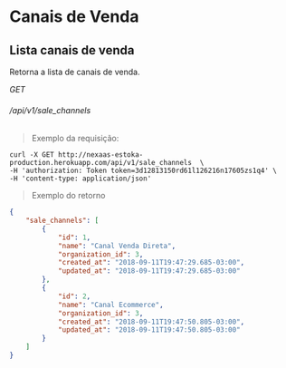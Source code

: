 # Canais de Venda


## Lista canais de venda

Retorna a lista de canais de venda.

<div class="api-endpoint">
    <div class="endpoint-data">
        <i class="label label-get">GET</i>
        <h6>/api/v1/sale_channels</h6>
    </div>
</div>


> Exemplo da requisição:


```shell
curl -X GET http://nexaas-estoka-production.herokuapp.com/api/v1/sale_channels  \
-H 'authorization: Token token=3d12813150rd61l126216n17605zs1q4' \
-H 'content-type: application/json'

```

> Exemplo do retorno

```json
{
    "sale_channels": [
        {
            "id": 1,
            "name": "Canal Venda Direta",
            "organization_id": 3,
            "created_at": "2018-09-11T19:47:29.685-03:00",
            "updated_at": "2018-09-11T19:47:29.685-03:00"
        },
        {
            "id": 2,
            "name": "Canal Ecommerce",
            "organization_id": 3,
            "created_at": "2018-09-11T19:47:50.805-03:00",
            "updated_at": "2018-09-11T19:47:50.805-03:00"
        }
    ]
}
```
